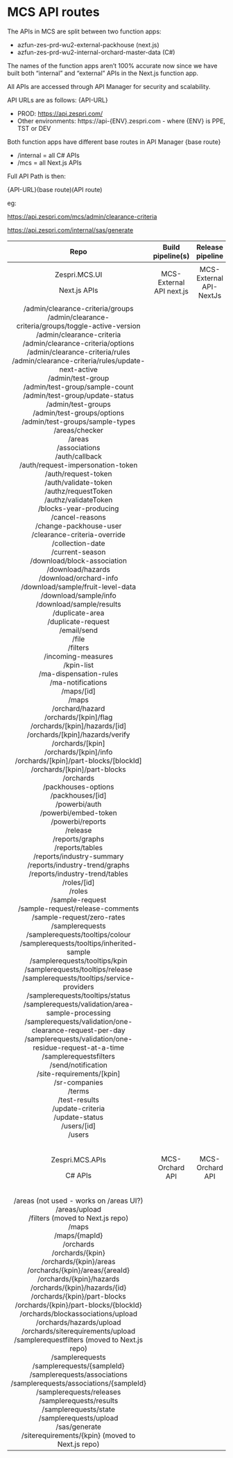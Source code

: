 ﻿# **MCS API routes**
The APIs in MCS are split between two function apps:

- azfun-zes-prd-wu2-external-packhouse (next.js)
- azfun-zes-prd-wu2-internal-orchard-master-data (C#)

The names of the function apps aren’t 100% accurate now since we have built both “internal” and “external” APIs in the Next.js function app. 

All APIs are accessed through API Manager for security and scalability. 

API URLs are as follows: {API-URL}

- PROD: https://api.zespri.com/
- Other environments: https://api-{ENV}.zespri.com - where {ENV} is PPE, TST or DEV

Both function apps have different base routes in API Manager {base route}

- /internal = all C# APIs 
- /mcs = all Next.js APIs

Full API Path is then:

{API-URL}(base route)(API route)

eg: 

https://api.zespri.com/mcs/admin/clearance-criteria

https://api.zespri.com/internal/sas/generate

|**Repo**|**Build pipeline(s)**|**Release pipeline**|**Deployment**|
| :-: | :-: | :-: | :-: |
|<p>Zespri.MCS.UI</p><p>Next.js APIs</p>|MCS-External API next.js|MCS-External API-NextJs|azfun-zes-prd-wu2-external-packhouse|
|/admin/clearance-criteria/groups<br>/admin/clearance-criteria/groups/toggle-active-version<br>/admin/clearance-criteria<br>/admin/clearance-criteria/options<br>/admin/clearance-criteria/rules<br>/admin/clearance-criteria/rules/update-next-active<br>/admin/test-group<br>/admin/test-group/sample-count<br>/admin/test-group/update-status<br>/admin/test-groups<br>/admin/test-groups/options<br>/admin/test-groups/sample-types<br>/areas/checker<br>/areas<br>/associations<br>/auth/callback<br>/auth/request-impersonation-token<br>/auth/request-token<br>/auth/validate-token<br>/authz/requestToken<br>/authz/validateToken<br>/blocks-year-producing<br>/cancel-reasons<br>/change-packhouse-user<br>/clearance-criteria-override<br>/collection-date<br>/current-season<br>/download/block-association<br>/download/hazards<br>/download/orchard-info<br>/download/sample/fruit-level-data<br>/download/sample/info<br>/download/sample/results<br>/duplicate-area<br>/duplicate-request<br>/email/send<br>/file<br>/filters<br>/incoming-measures<br>/kpin-list<br>/ma-dispensation-rules<br>/ma-notifications<br>/maps/[id]<br>/maps<br>/orchard/hazard<br>/orchards/[kpin]/flag<br>/orchards/[kpin]/hazards/[id]<br>/orchards/[kpin]/hazards/verify<br>/orchards/[kpin]<br>/orchards/[kpin]/info<br>/orchards/[kpin]/part-blocks/[blockId]<br>/orchards/[kpin]/part-blocks<br>/orchards<br>/packhouses-options<br>/packhouses/[id]<br>/powerbi/auth<br>/powerbi/embed-token<br>/powerbi/reports<br>/release<br>/reports/graphs<br>/reports/tables<br>/reports/industry-summary<br>/reports/industry-trend/graphs<br>/reports/industry-trend/tables<br>/roles/[id]<br>/roles<br>/sample-request<br>/sample-request/release-comments<br>/sample-request/zero-rates<br>/samplerequests<br>/samplerequests/tooltips/colour<br>/samplerequests/tooltips/inherited-sample<br>/samplerequests/tooltips/kpin<br>/samplerequests/tooltips/release<br>/samplerequests/tooltips/service-providers<br>/samplerequests/tooltips/status<br>/samplerequests/validation/area-sample-processing<br>/samplerequests/validation/one-clearance-request-per-day<br>/samplerequests/validation/one-residue-request-at-a-time<br>/samplerequestsfilters<br>/send/notification<br>/site-requirements/[kpin]<br>/sr-companies<br>/terms<br>/test-results<br>/update-criteria<br>/update-status<br>/users/[id]<br>/users||||
|<p>Zespri.MCS.APIs</p><p>C# APIs</p>|MCS-Orchard API|MCS-Orchard API |azfun-zes-prd-wu2-internal-orchard-master-data|
|/areas (not used - works on /areas UI?)<br>/areas/upload<br>/filters (moved to Next.js repo)<br>/maps<br>/maps/{mapId}<br>/orchards<br>/orchards/{kpin}<br>/orchards/{kpin}/areas<br>/orchards/{kpin}/areas/{areaId}<br>/orchards/{kpin}/hazards<br>/orchards/{kpin}/hazards/{id}<br>/orchards/{kpin}/part-blocks<br>/orchards/{kpin}/part-blocks/{blockId}<br>/orchards/blockassociations/upload<br>/orchards/hazards/upload<br>/orchards/siterequirements/upload<br>/samplerequestfilters (moved to Next.js repo)<br>/samplerequests<br>/samplerequests/{sampleId}<br>/samplerequests/associations<br>/samplerequests/associations/{sampleId}<br>/samplerequests/releases<br>/samplerequests/results<br>/samplerequests/state<br>/samplerequests/upload<br>/sas/generate<br>/siterequirements/{kpin} (moved to Next.js repo)||||

